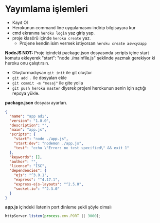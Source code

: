 # Yayımlama işlemleri
- Kayıt Ol
- Herokunun command line uygulamasını indirip bilgisayara kur
- cmd ekranına `heroku login` yaz giriş yap.
- proje klasörü içinde `heroku create` yaz.
  - Projene kendin isim vermek istiyorsan `heroku create aswxyzapp`

**NodeJS NOT:** Proje içindeki package.json dosyasında scripts içine start komutu ekleyerek "start": "node ./mainfile.js" şeklinde yazmak gerekiyor ki heroku onu çalıştırsın.
- Oluşturmadıysan `git init` ile git oluştur
- `git add .` ile dosyaları ekle
- `git commit -m "mesaj"` ile gite yolla
- `git push heroku master` diyerek projeni herokunun senin için açtığı repoya yükle.

**package.json** dosyası ayarları.
```json
{
  "name": "app adı",
  "version": "1.0.0",
  "description": "",
  "main": "app.js",
  "scripts": {
    "start": "node ./app.js",
    "start:dev": "nodemon ./app.js",
    "test": "echo \"Error: no test specified\" && exit 1"
  },
  "keywords": [],
  "author": "",
  "license": "ISC",
  "dependencies": {
    "ejs": "^3.0.1",
    "express": "^4.17.1",
    "express-ejs-layouts": "^2.5.0",
    "socket.io": "^2.3.0"
  }
}

```

**app.js** içindeki listenin port dinleme şekli şöyle olmalı
```js
httpServer.listen(process.env.PORT || 3000);
```
